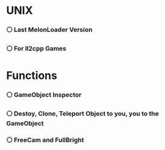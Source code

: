 # UNIX
### ⚪ Last MelonLoader Version
### ⚪ For Il2cpp Games

# Functions
### ⚪ GameObject Inspector
### ⚪ Destoy, Clone, Teleport Object to you, you to the GameObject
### ⚪ FreeCam and FullBright
